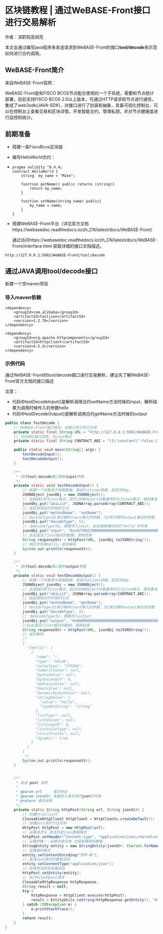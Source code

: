 # 区块链教程 | 通过WeBASE-Front接口进行交易解析

作者：深职院高旭亮

本文会通过编写java程序来发送请求到WeBASE-Front的接口**tool/decode**来示范如何进行合约调用。

## WeBASE-Front简介

来自WeBASE-Front官网：

WeBASE-Front是和FISCO BCOS节点配合使用的一个子系统，需要和节点统计部署，目前支持FISCO BCOS  2.0以上版本，可通过HTTP请求和节点进行通信，集成了web3sdk(JAVA-SDK)，对接口进行了封装和抽象，具备可视化控制台，可以在控制台上查看交易和区块详情，开发智能合约，管理私钥，并对节点健康度进行监控和统计。

## 前期准备

- 搭建一条FiscoBcos区块链

- 编写HelloWorld合约：

- ```solidity
  pragma solidity ^0.4.4;
  contract HelloWorld {
      string  my_name = "Mike";
      
      function getName() public returns (string){
          return my_name;
      }
      
      function setName(string name) public{
          my_name = name;
      }
  }
  ```

  

- 搭建WeBASE-Front平台（详见官方文档https://webasedoc.readthedocs.io/zh_CN/latest/docs/WeBASE-Front）

  通过访问https://webasedoc.readthedocs.io/zh_CN/latest/docs/WeBASE-Front/interface.html 获取详细的接口文档描述。

```
http://127.0.0.1:5002/WeBASE-Front/tool/decode
```

## 通过JAVA调用tool/decode接口

新建一个空maven项目

### 导入maven依赖

```
<dependency>
    <groupId>com.alibaba</groupId>
    <artifactId>fastjson</artifactId>
    <version>1.2.79</version>
</dependency>

<dependency>
    <groupId>org.apache.httpcomponents</groupId>
    <artifactId>httpclient</artifactId>
    <version>4.5.3</version>
</dependency>
```

### 示例代码

通过WeBASE-Front的tool/decode接口进行交易解析，建议先了解WeBASE-Front官方文档的接口描述

注意：

- 代码中testDecodeInput()是解析调用合约setName方法时候的input，解析结果为调用时候传入的参数hello
- 代码中testDecodeOutput()是解析调用合约getName方法时候的output

```java
public class TestDecode {
    // WeBASE-Front接口地址，该接口用于执行交易
    private static final String URL = "http://127.0.0.1:5002/WeBASE-Front/tool/decode";
    // 合约ABI接口信息，为json格式
    private static final String CONTRACT_ABI = "[{\"constant\":false,\"inputs\":[],\"name\":\"getName\",\"outputs\":[{\"name\":\"\",\"type\":\"string\"}],\"payable\":false,\"stateMutability\":\"nonpayable\",\"type\":\"function\"},{\"constant\":false,\"inputs\":[{\"name\":\"name\",\"type\":\"string\"}],\"name\":\"setName\",\"outputs\":[],\"payable\":false,\"stateMutability\":\"nonpayable\",\"type\":\"function\"}]";

    public static void main(String[] args) {
        testDecodeInput();
        testDecodeOutput();
    }

    /**
     * 调用tool/decode接口解析input参数
     */
    private static void testDecodeInput() {
        // 新建一个对象用于承载数据，来自fastjson依赖，底层为Map，
        JSONObject jsonObj = new JSONObject();
        // 此处ABI原为json格式，因为JSONObject对象要序列化为json格式，避免重复序列化所以先将ABI转为java对象
        jsonObj.put("abiList", JSONArray.parseArray(CONTRACT_ABI));
        // 指定调用合约时候的方法
        jsonObj.put("methodName", "setName");
        // decodeType为1表示解析input输入的参数，为2表示解析output输出的参数
        jsonObj.put("decodeType", 1);
        // 当decodeType为1，需要传入input，此处使用编码后的"hello"字符串
        jsonObj.put("input", "0xc47f00270000000000000000000000000000000000000000000000000000000000000020000000000000000000000000000000000000000000000000000000000000000568656c6c6f000000000000000000000000000000000000000000000000000000");
        // 此处返回了json格式的数据，调用结束
        String responseStr = httpPost(URL, jsonObj.toJSONString());
        // 响应字符串hello，成功解码
        System.out.println(responseStr);
    }

    /**
     * 调用tool/decode接口解析output参数
     */
    private static void testDecodeOutput() {
        // 新建一个对象用于承载数据，来自fastjson依赖，底层为Map，
        JSONObject jsonObj = new JSONObject();
        // 此处ABI原为json格式，因为JSONObject对象要序列化为json格式，避免重复序列化所以先将ABI转为java对象
        jsonObj.put("abiList", JSONArray.parseArray(CONTRACT_ABI));
        // 指定调用合约时候的方法
        jsonObj.put("methodName", "getName");
        // decodeType为1表示解析input输入的参数，为2表示解析output输出的参数
        jsonObj.put("decodeType", 2);
        // 当decodeType为2，需要传入output
        jsonObj.put("output", "0x0000000000000000000000000000000000000000000000000000000000000020000000000000000000000000000000000000000000000000000000000000000568656c6c6f000000000000000000000000000000000000000000000000000000");
        //此处返回了json格式的数据，调用结束
        String responseStr = httpPost(URL, jsonObj.toJSONString());
        // 成功解码
        /*
        {
          "[hello]": [
            {
              "name": "",
              "type": "VALUE",
              "valueType": "STRING",
              "numericValue": null,
              "bytesValue": null,
              "bytesLength": 0,
              "addressValue": null,
              "boolValue": null,
              "dynamicBytesValue": null,
              "stringValue": {
                "value": "hello",
                "typeAsString": "string"
              },
              "listType": null,
              "listValues": null,
              "listLength": 0,
              "listValueType": null,
              "structFields": null,
              "dynamic": true
            }
          ]
        }
         */
        System.out.println(responseStr);
    }


    /**
     * 发送 post 请求
     *
     * @param url     请求地址
     * @param jsonStr 准备放入请求体的json字符串
     * @return 请求结果
     */
    private static String httpPost(String url, String jsonStr) {
        // 创建httpClient
        CloseableHttpClient httpClient = HttpClients.createDefault();
        // 创建post请求方式实例
        HttpPost httpPost = new HttpPost(url);
        // 设置请求头 发送的是json数据格式
        httpPost.setHeader("Content-type", "application/json;charset=utf-8");
        // 设置参数---设置消息实体 也就是携带的数据
        StringEntity entity = new StringEntity(jsonStr, Charset.forName("UTF-8"));
        // 设置编码格式
        entity.setContentEncoding("UTF-8");
        // 发送Json格式的数据请求
        entity.setContentType("application/json");
        // 把请求消息实体塞进去
        httpPost.setEntity(entity);
        // 执行http的post请求
        CloseableHttpResponse httpResponse;
        String result = null;
        try {
            httpResponse = httpClient.execute(httpPost);
            result = EntityUtils.toString(httpResponse.getEntity(), "UTF-8");
        } catch (IOException e) {
            e.printStackTrace();
        }
        return result;
    }
}
```
